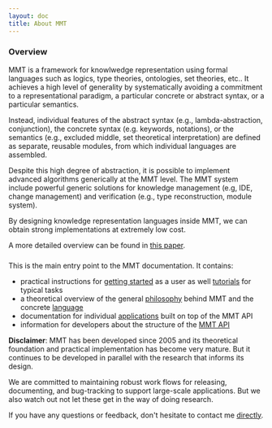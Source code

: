 ```yaml
---
layout: doc
title: About MMT
---
```


### Overview

MMT is a framework for knowlwedge representation using formal languages such as logics, type theories, ontologies, set theories, etc..
It achieves a high level of generality by systematically avoiding a commitment to a representational paradigm, a particular concrete or abstract syntax, or a particular semantics.

Instead, individual features of the abstract syntax (e.g., lambda-abstraction, conjunction), the concrete syntax (e.g. keywords, notations), or the semantics (e.g., excluded middle, set theoretical interpretation) are defined as separate, reusable modules, from which individual languages are assembled.

Despite this high degree of abstraction, it is possible to implement advanced algorithms generically at the MMT level.
The MMT system include powerful generic solutions for knowledge management (e.g, IDE, change management) and verification (e.g., type reconstruction, module system).

By designing knowledge representation languages inside MMT, we can obtain strong implementations at extremely low cost.

A more detailed overview can be found in [this paper](https://svn.kwarc.info/repos/MMT/doc/introduction/mmt.pdf).

###

This is the main entry point to the MMT documentation.
It contains:

* practical instructions for [getting started](setup/index) as a user as well [tutorials](tutorials/index) for typical tasks
* a theoretical overview of the general [philosophy](philosophy/index) behind MMT and the concrete [language](language/index)
* documentation for individual [applications](applications/index) built on top of the MMT API
* information for developers about the structure of the [MMT API](api/index)


**Disclaimer**: MMT has been developed since 2005 and its theoretical foundation and practical implementation has become very mature.
But it continues to be developed in parallel with the research that informs its design.

We are committed to maintaining robust work flows for releasing, documenting, and bug-tracking to support large-scale applications.
But we also watch out not let these get in the way of doing research.

If you have any questions or feedback, don't hesitate to contact me [directly](http://kwarc.info/frabe/contact.html). 
